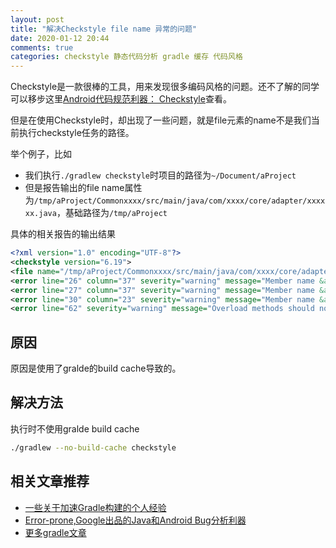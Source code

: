 ```yaml
---
layout: post
title: "解决Checkstyle file name 异常的问题"
date: 2020-01-12 20:44
comments: true
categories: checkstyle 静态代码分析 gradle 缓存 代码风格
---
```


Checkstyle是一款很棒的工具，用来发现很多编码风格的问题。还不了解的同学可以移步这里[Android代码规范利器： Checkstyle](https://droidyue.com/blog/2016/05/22/use-checkstyle-for-better-code-style/)查看。

但是在使用Checkstyle时，却出现了一些问题，就是file元素的name不是我们当前执行checkstyle任务的路径。

<!--more-->

举个例子，比如
  
  * 我们执行`./gradlew checkstyle`时项目的路径为`~/Document/aProject`
  * 但是报告输出的file name属性为`/tmp/aProject/Commonxxxx/src/main/java/com/xxxx/core/adapter/xxxxxx.java`，基础路径为`/tmp/aProject`

具体的相关报告的输出结果

```xml
<?xml version="1.0" encoding="UTF-8"?>
<checkstyle version="6.19">
<file name="/tmp/aProject/Commonxxxx/src/main/java/com/xxxx/core/adapter/xxxxxx.java">
<error line="26" column="37" severity="warning" message="Member name &apos;mHeaderViews&apos; must match pattern &apos;^[a-z][a-z0-9][a-zA-Z0-9]*$&apos;." source="com.puppycrawl.tools.checkstyle.checks.naming.MemberNameCheck"/>
<error line="27" column="37" severity="warning" message="Member name &apos;mFootViews&apos; must match pattern &apos;^[a-z][a-z0-9][a-zA-Z0-9]*$&apos;." source="com.puppycrawl.tools.checkstyle.checks.naming.MemberNameCheck"/>
<error line="30" column="23" severity="warning" message="Member name &apos;mContext&apos; must match pattern &apos;^[a-z][a-z0-9][a-zA-Z0-9]*$&apos;." source="com.puppycrawl.tools.checkstyle.checks.naming.MemberNameCheck"/>
<error line="62" severity="warning" message="Overload methods should not be split. Previous overloaded method located at line &apos;52&apos;." source="com.puppycrawl.tools.checkstyle.checks.coding.OverloadMethodsDeclarationOrderCheck"/>
```

## 原因
原因是使用了gralde的build cache导致的。

## 解决方法
执行时不使用gralde build cache


```bash
./gradlew --no-build-cache checkstyle
```

## 相关文章推荐
  * [一些关于加速Gradle构建的个人经验](https://droidyue.com/blog/2017/04/16/speedup-gradle-building/)
  * [Error-prone,Google出品的Java和Android Bug分析利器](https://droidyue.com/blog/2017/04/09/error-prone-tool-for-java-and-android/)
  * [更多gradle文章](https://droidyue.com/blog/categories/gradle/)
